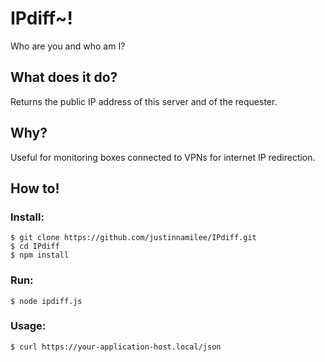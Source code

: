 # IPdiff~!
Who are you and who am I?

## What does it do?
Returns the public IP address of this server and of the requester.

## Why?
Useful for monitoring boxes connected to VPNs for internet IP redirection.

## How to!

### Install:
```
$ git clone https://github.com/justinnamilee/IPdiff.git
$ cd IPdiff
$ npm install
```

### Run:
```
$ node ipdiff.js
```

### Usage:
```
$ curl https://your-application-host.local/json
```
